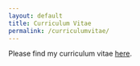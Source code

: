 ```yaml
---
layout: default
title: Curriculum Vitae
permalink: /curriculumvitae/
---
```


Please find my curriculum vitae <a href="https://raw.githubusercontent.com/jwgsim/jwgsim.github.io/master/assets/css/CV%20public.pdf">here</a>.



